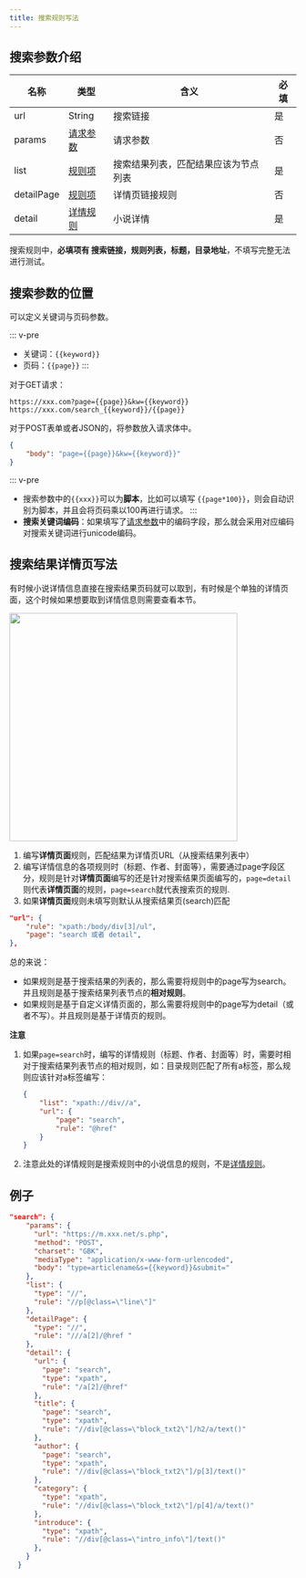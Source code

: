 ```yaml
---
title: 搜索规则写法
---
```


## 搜索参数介绍

| 名称         | 类型                                   | 含义                                   | 必填 |
|------------|--------------------------------------|--------------------------------------|----|
| url        | String | 搜索链接                                 | 是  |
| params     | [请求参数](/booksource/format.html#请求参数) | 请求参数                                 | 否  |
| list       | [规则项](/booksource/format.html#规则项)   | 搜索结果列表，匹配结果应该为节点列表                   | 是  |
| detailPage | [规则项](/booksource/format.html#规则项)   | 详情页链接规则                              | 否  |
| detail     | [详情规则](/booksource/format.html#详情规则) | 小说详情 | 是  |


搜索规则中，**必填项有 搜索链接，规则列表，标题，目录地址**，不填写完整无法进行测试。

## 搜索参数的位置

可以定义关键词与页码参数。

::: v-pre
- 关键词：`{{keyword}}`
- 页码：`{{page}}`
:::

对于GET请求：

```
https://xxx.com?page={{page}}&kw={{keyword}}
https://xxx.com/search_{{keyword}}/{{page}}
```

对于POST表单或者JSON的，将参数放入请求体中。
```json
{
    "body": "page={{page}}&kw={{keyword}}"
}
```
::: v-pre
- 搜索参数中的`{{xxx}}`可以为**脚本**，比如可以填写 `{{page*100}}`，则会自动识别为脚本，并且会将页码乘以100再进行请求。
:::
- **搜索关键词编码**：如果填写了[请求参数](/booksource/format.html#请求参数)中的编码字段，那么就会采用对应编码对搜索关键词进行unicode编码。

## 搜索结果详情页写法

有时候小说详情信息直接在搜索结果页码就可以取到，有时候是个单独的详情页面，这个时候如果想要取到详情信息则需要查看本节。

<img src="https://gitee.com/unclezs/image-blog/raw/master/20210626224743.png" width="400"/>

1. 编写**详情页面**规则，匹配结果为详情页URL（从搜索结果列表中）
2. 编写详情信息的各项规则时（标题、作者、封面等），需要通过page字段区分，规则是针对**详情页面**编写的还是针对搜索结果页面编写的，`page=detail`则代表**详情页面**的规则，`page=search`就代表搜索页的规则.
3. 如果**详情页面**规则未填写则默认从搜索结果页(search)匹配

```json
"url": {
    "rule": "xpath:/body/div[3]/ul",
    "page": "search 或者 detail",
},
```

总的来说：
- 如果规则是基于搜索结果的列表的，那么需要将规则中的page写为search。并且规则是基于搜索结果列表节点的**相对规则**。 
- 如果规则是基于自定义详情页面的，那么需要将规则中的page写为detail（或者不写）。并且规则是基于详情页的规则。

**注意**

1. 如果`page=search`时，编写的详情规则（标题、作者、封面等）时，需要时相对于搜索结果列表节点的相对规则，如：目录规则匹配了所有a标签，那么规则应该针对a标签编写：
    ```json
    {
        "list": "xpath://div//a",
        "url": {
            "page": "search",
            "rule": "@href"
        }
    }
    ```
2. 注意此处的详情规则是搜索规则中的小说信息的规则，不是[详情规则](/booksource/format.html#详情规则)。


## 例子

```json
"search": {
    "params": {
      "url": "https://m.xxx.net/s.php",
      "method": "POST",
      "charset": "GBK",
      "mediaType": "application/x-www-form-urlencoded",
      "body": "type=articlename&s={{keyword}}&submit="
    },
    "list": {
      "type": "//",
      "rule": "//p[@class=\"line\"]"
    },
    "detailPage": {
      "type": "//",
      "rule": "///a[2]/@href "
    },
    "detail": {
      "url": {
        "page": "search",
        "type": "xpath",
        "rule": "/a[2]/@href"
      },
      "title": {
        "page": "search",
        "type": "xpath",
        "rule": "//div[@class=\"block_txt2\"]/h2/a/text()"
      },
      "author": {
        "page": "search",
        "type": "xpath",
        "rule": "//div[@class=\"block_txt2\"]/p[3]/text()"
      },
      "category": {
        "type": "xpath",
        "rule": "//div[@class=\"block_txt2\"]/p[4]/a/text()"
      },
      "introduce": {
        "type": "xpath",
        "rule": "//div[@class=\"intro_info\"]/text()"
      },
    }
  }
```